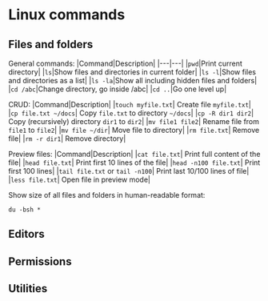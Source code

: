 # Linux commands

## Files and folders

General commands:
|Command|Description|
|---|---|
|`pwd`|Print current directory|
|`ls`|Show files and directories in current folder|
|`ls -l`|Show files and directories as a list|
|`ls -la`|Show all including hidden files and folders|
|`cd /abc`|Change directory, go inside /abc|
|`cd ..`|Go one level up|

CRUD:
|Command|Description|
|`touch myfile.txt`| Create file `myfile.txt`|
|`cp file.txt ~/docs`| Copy `file.txt` to directory `~/docs`|
|`cp -R dir1 dir2`| Copy (recursively) directory `dir1` to `dir2`|
|`mv file1 file2`| Rename file from `file1` to `file2`|
|`mv file ~/dir`| Move file to directory|
|`rm file.txt`| Remove file|
|`rm -r dir1`| Remove directory|

Preview files:
|Command|Description|
|`cat file.txt`| Print full content of the file|
|`head file.txt`| Print first 10 lines of the file|
|`head -n100 file.txt`| Print first 100 lines|
|`tail file.txt` or `tail -n100`| Print last 10/100 lines of file|
|`less file.txt`| Open file in preview mode|


Show size of all files and folders in human-readable format:
```
du -bsh *
```

## Editors


## Permissions


## Utilities



